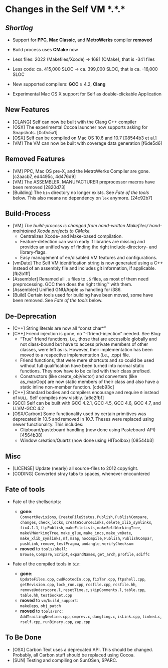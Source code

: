 # Changes in the Self VM \*.\*.\* #

## *Shortlog* ##

  * Support for **PPC**, **Mac Classic**, and **MetroWerks** compiler 
    **removed**
  * Build process uses **CMake** now
  
  * Less files: 2022 (Makefiles/Xcode) → 1681 (CMake), that is -341 files
  * Less code: ca. 415,000 SLOC → ca. 399,000 SLOC, that is ca. -16,000 SLOC
  
  * New supported compilers: **GCC** ≥ 4.2, **Clang**
  * Experimental Mac OS X support for Self as double-clickable Application
  
## New Features ##

  * [CLANG] Self can now be built with the Clang C++ compiler
  * [OSX] The experimental Cocoa launcher now supports asking for Snapshots. 
    [0c0c5a1]
  * [OSX] Self can be compiled on Mac OS 10.6 and 10.7 [08544b3 et al.]
  * [VM] The VM can now be built with coverage data generation [f6de5d6]
  
## Removed Features ###

  * [VM] PPC, Mac OS pre-X, and the MetroWerks Compiler are gone. 
    [c2aacb7, ed4495c, 4d476d9]
  * [VM] The ASSEMBLER, MANUFACTURER preprocessor macros have been removed
    [2820d73]
  * [Building] The `bin` directory no longer exists. See _Fate of the tools_ 
    below. This also means no dependency on `lex` anymore. [24c92b7]
  
## Build-Process ##

  * [VM] *The build-process is changed from hand-written Makefiles/
    hand-maintained Xcode projects to CMake.*
    * Centralizes Xcode- and Make-based compilation.
    * Feature-detection can warn early if libraries are missing and provides an
      unified way of finding the right include-directory- and library-flags.
    * Easy management of en/disabled VM features and configurations.
  * [vmDate] The Self VM identification string is now generated using a C++ 
    instead of an assembly file and includes git information, if applicable.
    [fb2b1ff]
  * [Assembler] Renamed all `.s` files to `.S` files, as most of them need 
    preprocessing. GCC then does the right thing™ with them.
  * [Assembler] Unified GNU/Apple `as` handling for i386.
  * [Build] Certain tools used for building have been moved, some have been
    removed. See _Fate of the tools_ below.

## De-Deprecation ##

  * [C++] String literals are now all “const char*”
  * [C++] Friend injection is gone, no “-ffriend-injection” needed. See Blog:
      * “True” friend functions, i.e., those that are accessible globally and 
        not class-bound but have to access private members of other classes, 
        were left as is. However, their implementation has been moved to a 
        respective implementation (i.e., .cpp) file.
      * Friend functions, that were mere shortcuts and so could be used without 
        full qualification have been turned into normal static functions. They 
        now have to be called with their class prefixed.
      * Constructors (like create_objVector) and converters (like as_mapOop) are 
        now static members of their class and also have a static inline 
        non-member function.
    [cdeb93c]
  * [C++] Standard bodies and compilers encourage and require `0` instead of 
    `NULL`. Self compiles now visibly. [a6e2fbf]
  * [GCC] Self can be built with GCC 4.2.1, GCC 4.5, GCC 4.6, GCC 4.7, 
    and LLVM-GCC 4.2
  * [OSX/Carbon] Some functionality used by certain primitives was deprecated in
    10.5 and removed in 10.7. Theses were replaced using newer functionality. 
    This includes: 
      * Clipboard/pasteboard handling (now done using Pasteboard-API) [4564b38]
      * Window creation/Quartz (now done using HIToolbox) [08544b3]

## Misc ##

  * [LICENSE] Update (nearly) all source-files to 2012 copyright.
  * [CODING] Converted stray tabs to spaces, whenever encountered

## Fate of tools ##

  * Fate of the shellscripts:
      *  **gone**:  
         `ConvertRevisions`, `CreateFileStatus`, `Publish`, 
         `PublishCompare`, `changes`, `check_locks`, `createSourceLinks`, 
         `delete_xlib_symlinks`, `fix4.1.1`, `ftpPublish`, `makeFileLists`, 
         `makeSelfWorkingTree`, `makeVMWorkingTree`, `make_glue`, `make_incs`, 
         `make_vmDate`, `make_xlib_symlinks`, `mf`, `mzap`, `nocompile`, 
         `Publish`, `PublishCompar`, `pushLink`, `remove`, `testPragma`, 
         `undangle`, `verifyChecksum`
      * **moved** to `tools/shell`:  
         `Browse`, `Compare`, `Script`, 
         `expandNames`, `get_arch`, `profile`, `sdiffc`

  * Fate of the compiled tools in `bin`:
      * **gone**:    
        `UpdateFiles.cpp`, `cwdRootedIn.cpp`, `fixTar.cpp`, 
        `ftpshell.cpp`, `getRevision.cpp`, `lock_run.cpp`, `rcsfile.cpp`, 
        `rcsfile.hh`, `removeUnderscore.l`, `resetTime.c`, `skipComments.l`, 
        `table.cpp`, `table.hh`, `testSocket.cpp`
      * **moved** to `vm/build_support`:  
        `makeDeps`, `obj_patch`
      * **moved** to `tools/src`:   
        `AddTrailingNewline.cpp`, `cmprev.c`, 
        `dangling.c`, `isLink.cpp`, `linked.c`, `rself.cpp`, `runBinary.cpp`, 
        `zap.cpp`


## To Be Done ##

  * [OSX] Carbon Text uses a deprecated API. This should be changed. Probably,
    all Carbon stuff should be replaced using Cocoa.
  * [SUN] Testing and compiling on SunOSen, SPARC.
